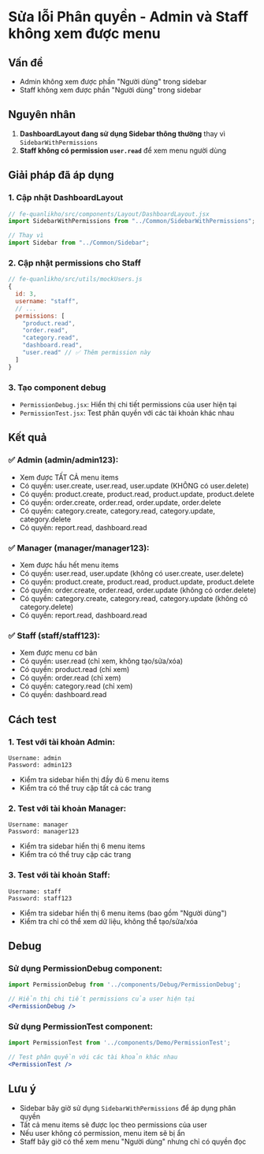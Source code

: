# Sửa lỗi Phân quyền - Admin và Staff không xem được menu

## Vấn đề
- Admin không xem được phần "Người dùng" trong sidebar
- Staff không xem được phần "Người dùng" trong sidebar

## Nguyên nhân
1. **DashboardLayout đang sử dụng Sidebar thông thường** thay vì `SidebarWithPermissions`
2. **Staff không có permission `user.read`** để xem menu người dùng

## Giải pháp đã áp dụng

### 1. Cập nhật DashboardLayout
```javascript
// fe-quanlikho/src/components/Layout/DashboardLayout.jsx
import SidebarWithPermissions from "../Common/SidebarWithPermissions";

// Thay vì
import Sidebar from "../Common/Sidebar";
```

### 2. Cập nhật permissions cho Staff
```javascript
// fe-quanlikho/src/utils/mockUsers.js
{
  id: 3,
  username: "staff",
  // ...
  permissions: [
    "product.read",
    "order.read", 
    "category.read",
    "dashboard.read",
    "user.read" // ✅ Thêm permission này
  ]
}
```

### 3. Tạo component debug
- `PermissionDebug.jsx`: Hiển thị chi tiết permissions của user hiện tại
- `PermissionTest.jsx`: Test phân quyền với các tài khoản khác nhau

## Kết quả

### ✅ Admin (admin/admin123):
- Xem được TẤT CẢ menu items
- Có quyền: user.create, user.read, user.update (KHÔNG có user.delete)
- Có quyền: product.create, product.read, product.update, product.delete
- Có quyền: order.create, order.read, order.update, order.delete
- Có quyền: category.create, category.read, category.update, category.delete
- Có quyền: report.read, dashboard.read

### ✅ Manager (manager/manager123):
- Xem được hầu hết menu items
- Có quyền: user.read, user.update (không có user.create, user.delete)
- Có quyền: product.create, product.read, product.update, product.delete
- Có quyền: order.create, order.read, order.update (không có order.delete)
- Có quyền: category.create, category.read, category.update (không có category.delete)
- Có quyền: report.read, dashboard.read

### ✅ Staff (staff/staff123):
- Xem được menu cơ bản
- Có quyền: user.read (chỉ xem, không tạo/sửa/xóa)
- Có quyền: product.read (chỉ xem)
- Có quyền: order.read (chỉ xem)
- Có quyền: category.read (chỉ xem)
- Có quyền: dashboard.read

## Cách test

### 1. Test với tài khoản Admin:
```
Username: admin
Password: admin123
```
- Kiểm tra sidebar hiển thị đầy đủ 6 menu items
- Kiểm tra có thể truy cập tất cả các trang

### 2. Test với tài khoản Manager:
```
Username: manager  
Password: manager123
```
- Kiểm tra sidebar hiển thị 6 menu items
- Kiểm tra có thể truy cập các trang

### 3. Test với tài khoản Staff:
```
Username: staff
Password: staff123
```
- Kiểm tra sidebar hiển thị 6 menu items (bao gồm "Người dùng")
- Kiểm tra chỉ có thể xem dữ liệu, không thể tạo/sửa/xóa

## Debug

### Sử dụng PermissionDebug component:
```jsx
import PermissionDebug from '../components/Debug/PermissionDebug';

// Hiển thị chi tiết permissions của user hiện tại
<PermissionDebug />
```

### Sử dụng PermissionTest component:
```jsx
import PermissionTest from '../components/Demo/PermissionTest';

// Test phân quyền với các tài khoản khác nhau
<PermissionTest />
```

## Lưu ý

- Sidebar bây giờ sử dụng `SidebarWithPermissions` để áp dụng phân quyền
- Tất cả menu items sẽ được lọc theo permissions của user
- Nếu user không có permission, menu item sẽ bị ẩn
- Staff bây giờ có thể xem menu "Người dùng" nhưng chỉ có quyền đọc
